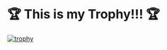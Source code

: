 # 🏆 This is my Trophy!!! 🏆
[![trophy](https://github-profile-trophy.vercel.app/?username=organpcysd&theme=onedark)](https://github.com/ryo-ma/github-profile-trophy)
<!--
**organpcysd/organpcysd** is a ✨ _special_ ✨ repository because its `README.md` (this file) appears on your GitHub profile.

Here are some ideas to get you started:

- 🔭 I’m currently working on ...
- 🌱 I’m currently learning ...
- 👯 I’m looking to collaborate on ...
- 🤔 I’m looking for help with ...
- 💬 Ask me about ...
- 📫 How to reach me: ...
- 😄 Pronouns: ...
- ⚡ Fun fact: ...
-->
